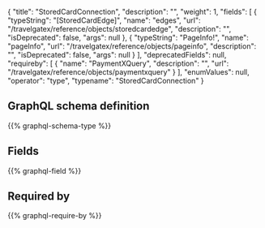 {
  "title": "StoredCardConnection",
  "description": "",
  "weight": 1,
  "fields": [
    {
      "typeString": "[StoredCardEdge]",
      "name": "edges",
      "url": "/travelgatex/reference/objects/storedcardedge",
      "description": "",
      "isDeprecated": false,
      "args": null
    },
    {
      "typeString": "PageInfo!",
      "name": "pageInfo",
      "url": "/travelgatex/reference/objects/pageinfo",
      "description": "",
      "isDeprecated": false,
      "args": null
    }
  ],
  "deprecatedFields": null,
  "requireby": [
    {
      "name": "PaymentXQuery",
      "description": "",
      "url": "/travelgatex/reference/objects/paymentxquery"
    }
  ],
  "enumValues": null,
  "operator": "type",
  "typename": "StoredCardConnection"
}
## GraphQL schema definition

{{% graphql-schema-type %}}

## Fields

{{% graphql-field %}}

## Required by

{{% graphql-require-by %}}

